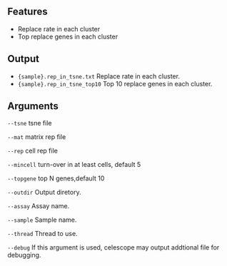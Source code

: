 ## Features
- Replace rate in each cluster
- Top replace genes in each cluster

## Output
- `{sample}.rep_in_tsne.txt` Replace rate in each cluster.
- `{sample}.rep_in_tsne_top10` Top 10 replace genes in each cluster.


## Arguments
`--tsne` tsne file

`--mat` matrix rep file

`--rep` cell rep file

`--mincell` turn-over in at least cells, default 5

`--topgene` top N genes,default 10

`--outdir` Output diretory.

`--assay` Assay name.

`--sample` Sample name.

`--thread` Thread to use.

`--debug` If this argument is used, celescope may output addtional file for debugging.

